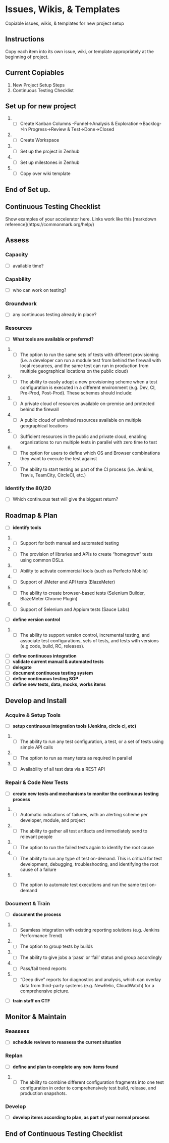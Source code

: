 # Issues, Wikis, & Templates
Copiable issues, wikis, & templates for new project setup

## Instructions
Copy each item into its own issue, wiki, or template appropriately at the beginning of project.

## Current Copiables
1. New Project Setup Steps  
2. Continuous Testing Checklist

<h2>Set up for new project</h2>

1. - [ ] Create Kanban Columns -Funnel->Analysis & Exploration->Backlog->In Progress->Review & Test->Done->Closed

2. - [ ] Create Workspace

3. - [ ] Set up the project in Zenhub

4. - [ ] Set up milestones in Zenhub

5. - [ ] Copy over wiki template

<h2> End of Set up.</h2>

<h2> Continuous Testing Checklist </h2> 
Show examples of your accelerator here.  
  Links work like this [markdown reference](https://commonmark.org/help/)
    
## Assess
### Capacity 
- [ ] available time?

### Capability
- [ ] who can work on testing? 

### Groundwork
- [ ] any continuous testing already in place?

### Resources
- [ ]  **What tools are available or preferred?**

1. - [ ] The option to run the same sets of tests with different provisioning (i.e. a developer can run a module test from behind the firewall with local resources, and the same test can run in production from multiple geographical locations on the public cloud)
2. - [ ] The ability to easily adopt a new provisioning scheme when a test configuration is executed in a different environment (e.g. Dev, CI, Pre-Prod, Post-Prod). These schemes should include:
1. - [ ] A private cloud of resources available on-premise and protected behind the firewall
2. - [ ] A public cloud of unlimited resources available on multiple geographical locations
3. - [ ] Sufficient resources in the public and private cloud, enabling organizations to run multiple tests in parallel with zero time to test
4. - [ ] The option for users to define which OS and Browser combinations they want to execute the test against
5. - [ ] The ability to start testing as part of the CI process (i.e. Jenkins, Travis, TeamCity, CircleCI, etc.)

### Identify the 80/20
- [ ] Which continuous test will give the biggest return?

## Roadmap & Plan
- [ ] **identify tools**

1. - [ ] Support for both manual and automated testing
2. - [ ] The provision of libraries and APIs to create “homegrown” tests using common DSLs.
3. - [ ] Ability to activate commercial tools (such as Perfecto Mobile)
4. - [ ] Support of JMeter and API tests (BlazeMeter)
5. - [ ] The ability to create browser-based tests (Selenium Builder, BlazeMeter Chrome Plugin)
6. - [ ] Support of Selenium and Appium tests (Sauce Labs)

- [ ] **define version control**
1. - [ ] The ability to support version control, incremental testing, and associate test configurations, sets of tests, and tests with versions (e.g code, build, RC, releases).

- [ ] **define continuous integration**
- [ ] **validate current manual & automated tests**
- [ ] **delegate**
- [ ] **document continuous testing system**
- [ ] **define continuous testing SOP**
- [ ] **define new tests, data, mocks, works items**

## Develop and Install
### Acquire & Setup Tools
- [ ] **setup continuous integration tools (Jenkins, circle ci, etc)**
1. - [ ] The ability to run any test configuration, a test, or a set of tests using simple API calls
2. - [ ] The option to run as many tests as required in parallel
3. - [ ] Availability of all test data via a REST API

### Repair & Code New Tests
- [ ] **create new tests and mechanisms to monitor the continuous testing process**
1. - [ ] Automatic indications of failures, with an alerting scheme per developer, module, and project
2. - [ ] The ability to gather all test artifacts and immediately send to relevant people
3. - [ ] The option to run the failed tests again to identify the root cause
4. - [ ] The ability to run any type of test on-demand. This is critical for test development, debugging, troubleshooting, and identifying the root cause of a failure
5. - [ ] The option to automate test executions and run the same test on-demand


### Document & Train
- [ ] **document the process** 
1. - [ ] Seamless integration with existing reporting solutions (e.g. Jenkins Performance Trend)
2. - [ ] The option to group tests by builds
3. - [ ] The ability to give jobs a ‘pass’ or ‘fail’ status and group accordingly
4. - [ ] Pass/fail trend reports
5. - [ ] “Deep dive” reports for diagnostics and analysis, which can overlay data from third-party systems (e.g. NewRelic, CloudWatch) for a comprehensive picture.

- [ ] **train staff on CTF**

## Monitor & Maintain
### Reassess
- [ ] **schedule reviews to reassess the current situation**

### Replan
- [ ] **define and plan to complete any new items found**
1. -[ ] The ability to combine different configuration fragments into one test configuration in order to comprehensively test build, release, and production snapshots.

### Develop
- [ ] **develop items according to plan, as part of your normal process**

<h2> End of Continuous Testing Checklist </h2> 

